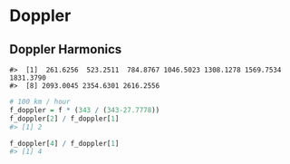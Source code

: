 Doppler
================

## Doppler Harmonics

    #>  [1]  261.6256  523.2511  784.8767 1046.5023 1308.1278 1569.7534 1831.3790
    #>  [8] 2093.0045 2354.6301 2616.2556

``` r
# 100 km / hour
f_doppler = f * (343 / (343-27.7778))
f_doppler[2] / f_doppler[1]
#> [1] 2
```

``` r
f_doppler[4] / f_doppler[1]
#> [1] 4
```
